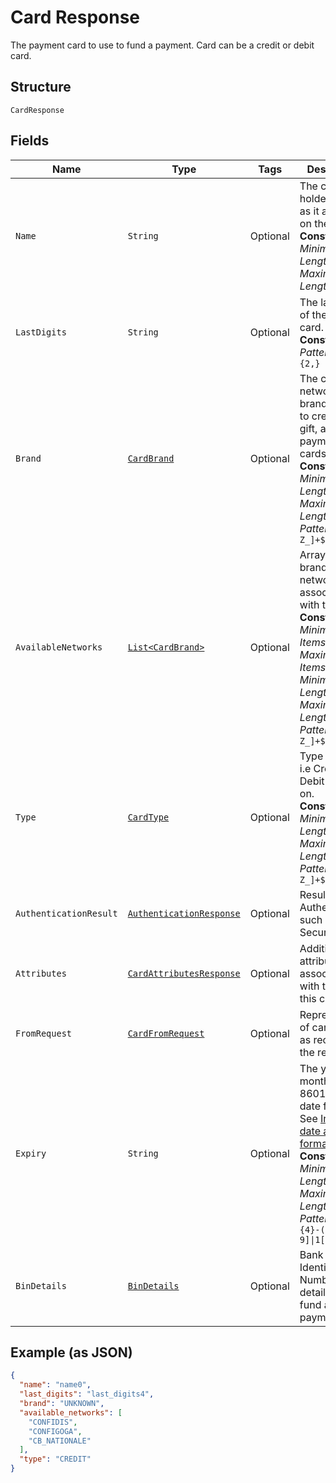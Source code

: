 
# Card Response

The payment card to use to fund a payment. Card can be a credit or debit card.

## Structure

`CardResponse`

## Fields

| Name | Type | Tags | Description | Getter | Setter |
|  --- | --- | --- | --- | --- | --- |
| `Name` | `String` | Optional | The card holder's name as it appears on the card.<br>**Constraints**: *Minimum Length*: `2`, *Maximum Length*: `300` | String getName() | setName(String name) |
| `LastDigits` | `String` | Optional | The last digits of the payment card.<br>**Constraints**: *Pattern*: `[0-9]{2,}` | String getLastDigits() | setLastDigits(String lastDigits) |
| `Brand` | [`CardBrand`](../../doc/models/card-brand.md) | Optional | The card network or brand. Applies to credit, debit, gift, and payment cards.<br>**Constraints**: *Minimum Length*: `1`, *Maximum Length*: `255`, *Pattern*: `^[A-Z_]+$` | CardBrand getBrand() | setBrand(CardBrand brand) |
| `AvailableNetworks` | [`List<CardBrand>`](../../doc/models/card-brand.md) | Optional | Array of brands or networks associated with the card.<br>**Constraints**: *Minimum Items*: `1`, *Maximum Items*: `256`, *Minimum Length*: `1`, *Maximum Length*: `255`, *Pattern*: `^[A-Z_]+$` | List<CardBrand> getAvailableNetworks() | setAvailableNetworks(List<CardBrand> availableNetworks) |
| `Type` | [`CardType`](../../doc/models/card-type.md) | Optional | Type of card. i.e Credit, Debit and so on.<br>**Constraints**: *Minimum Length*: `1`, *Maximum Length*: `255`, *Pattern*: `^[A-Z_]+$` | CardType getType() | setType(CardType type) |
| `AuthenticationResult` | [`AuthenticationResponse`](../../doc/models/authentication-response.md) | Optional | Results of Authentication such as 3D Secure. | AuthenticationResponse getAuthenticationResult() | setAuthenticationResult(AuthenticationResponse authenticationResult) |
| `Attributes` | [`CardAttributesResponse`](../../doc/models/card-attributes-response.md) | Optional | Additional attributes associated with the use of this card. | CardAttributesResponse getAttributes() | setAttributes(CardAttributesResponse attributes) |
| `FromRequest` | [`CardFromRequest`](../../doc/models/card-from-request.md) | Optional | Representation of card details as received in the request. | CardFromRequest getFromRequest() | setFromRequest(CardFromRequest fromRequest) |
| `Expiry` | `String` | Optional | The year and month, in ISO-8601 `YYYY-MM` date format. See [Internet date and time format](https://tools.ietf.org/html/rfc3339#section-5.6).<br>**Constraints**: *Minimum Length*: `7`, *Maximum Length*: `7`, *Pattern*: `^[0-9]{4}-(0[1-9]\|1[0-2])$` | String getExpiry() | setExpiry(String expiry) |
| `BinDetails` | [`BinDetails`](../../doc/models/bin-details.md) | Optional | Bank Identification Number (BIN) details used to fund a payment. | BinDetails getBinDetails() | setBinDetails(BinDetails binDetails) |

## Example (as JSON)

```json
{
  "name": "name0",
  "last_digits": "last_digits4",
  "brand": "UNKNOWN",
  "available_networks": [
    "CONFIDIS",
    "CONFIGOGA",
    "CB_NATIONALE"
  ],
  "type": "CREDIT"
}
```

